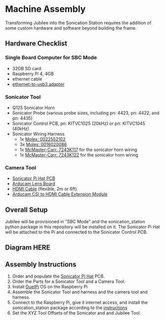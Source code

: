# Machine Assembly

Transforming Jubilee into the Sonication Station requires the addition of some custom hardware and software beyond building the frame.

## Hardware Checklist

### Single Board Computer for SBC Mode
* 32GB SD card
* Raspberry Pi 4, 4GB
* ethernet cable
* [ethernet-to-usb3 adapter](https://www.amazon.com/gp/product/B00M77HMU0)

### Sonicator Tool
* Q125 Sonicator Horn
* Sonicator Probe (various probe sizes, including pn: 4423, pn: 4422, and pn: 4435)
* Sonicator Control PCB, pn: KITVC1025 (20kHz) or pn: KITVC1045 (40kHz)
* Sonicator Wiring Harness
    * 1x [Molex: 0022552102](https://www.digikey.com/en/products/detail/molex/0022552102/303176)
    * 3x [Molex: 0016020086](https://www.digikey.com/en/products/detail/molex/0016020086/467788)
    * 1x [McMaster-Carr: 7243K117](https://www.mcmaster.com/7243K117/) for the sonicator horn wiring
    * 1x [McMaster-Carr: 7243K122](https://www.mcmaster.com/7243K122/) for the sonicator horn wiring

### Camera Tool
* [Sonicator Pi Hat PCB](./pcb)
* [Arducam Lens Board](https://www.amazon.com/gp/product/B013JTY8WY)
* [HDMI Cable](https://www.amazon.com/gp/product/B00Z07JYLE) (flexible, 2m or 6ft)
* [Arducam CSI to HDMI Cable Extension Module](https://www.amazon.com/gp/product/B06XDNBM63)


## Overall Setup

Jubilee will be provisioned in "SBC Mode" and the sonication\_station python package in this repository will be installed on it.
The Sonicator Pi Hat will be attached to the Pi and connected to the Sonicator Control PCB.


## Diagram HERE


## Assembly Instructions
1. Order and populate the [Sonicator Pi Hat](./pcb) PCB.
1. Order the Parts for a Sonicator Tool and a Camera Tool.
1. Install [DuetPi](https://docs.duet3d.com/en/User_manual/Machine_configuration/SBC_setup) OS on the Raspberry Pi
1. Assemble the Sonicator Tool and harness and the camera tool and harness.
1. Connect to the Raspberry Pi, give it internet access, and install the sonication\_station package according to the [instructions](https://github.com/machineagency/sonication_station#installation)
1. Set the XYZ Tool Offsets of the Sonicator and and Jubilee Tool.
